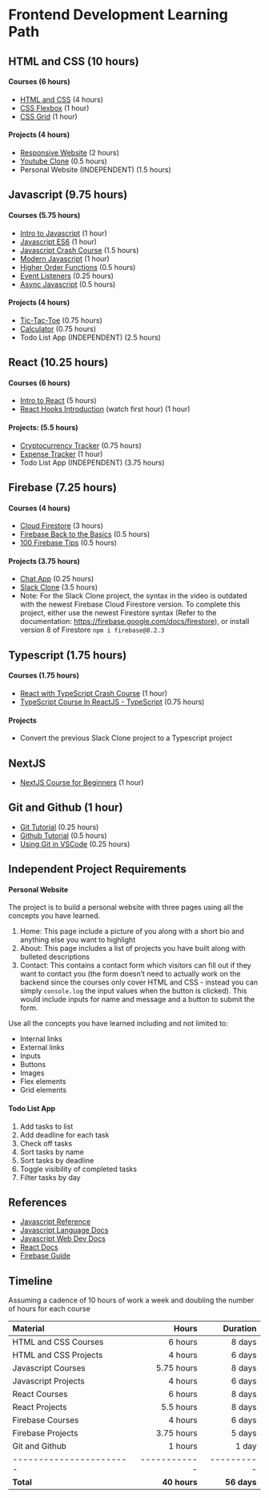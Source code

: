 # Frontend Development Learning Path

## HTML and CSS (10 hours)

#### Courses (6 hours)

* [HTML and CSS](https://scrimba.com/course/ghtmlcss) (4 hours)
* [CSS Flexbox](https://scrimba.com/course/gflexbox) (1 hour)
* [CSS Grid](https://scrimba.com/learn/R8PTE) (1 hour)

#### Projects (4 hours)

* [Responsive Website](https://www.youtube.com/watch?v=p0bGHP-PXD4) (2 hours)
* [Youtube Clone](https://www.youtube.com/watch?v=rhPSo4_Tgi0) (0.5 hours)
* Personal Website (INDEPENDENT) (1.5 hours)

## Javascript (9.75 hours)

#### Courses (5.75 hours)

* [Intro to Javascript](https://scrimba.com/course/gintrotojavascript) (1 hour)
* [Javascript ES6](https://scrimba.com/course/gintrotoes6) (1 hour)
* [Javascript Crash Course](https://www.youtube.com/watch?v=hdI2bqOjy3c) (1.5 hours)
* [Modern Javascript](https://scrimba.com/learn/es6) (1 hour)
* [Higher Order Functions](https://www.youtube.com/watch?v=rRgD1yVwIvE) (0.5 hours)
* [Event Listeners](https://www.youtube.com/watch?v=jrI0WFCCLWY) (0.25 hours)
* [Async Javascript](https://www.youtube.com/watch?v=PoRJizFvM7s) (0.5 hours)

#### Projects (4 hours)

* [Tic-Tac-Toe](https://www.youtube.com/watch?v=Y-GkMjUZsmM) (0.75 hours)
* [Calculator](https://www.youtube.com/watch?v=j59qQ7YWLxw) (0.75 hours)
* Todo List App (INDEPENDENT) (2.5 hours)

## React (10.25 hours)

#### Courses (6 hours)

* [Intro to React](https://scrimba.com/course/glearnreact) (5 hours)
* [React Hooks Introduction](https://reactjs.org/docs/hooks-intro.html) (watch first hour) (1 hour)

#### Projects: (5.5 hours)

* [Cryptocurrency Tracker](https://www.youtube.com/watch?v=9ohK7CapmIs) (0.75 hours)
* [Expense Tracker](https://www.youtube.com/watch?v=XuFDcZABiDQ) (1 hour)
* Todo List App (INDEPENDENT) (3.75 hours)

## Firebase (7.25 hours)

#### Courses (4 hours)

* [Cloud Firestore](https://www.youtube.com/watch?v=v_hR4K4auoQ&list=PLl-K7zZEsYLluG5MCVEzXAQ7ACZBCuZgZ) (3 hours)
* [Firebase Back to the Basics](https://www.youtube.com/watch?v=q5J5ho7YUhA) (0.5 hours)
* [100 Firebase Tips](https://www.youtube.com/watch?v=iWEgpdVSZyg) (0.5 hours)

#### Projects (3.75 hours)

* [Chat App](https://www.youtube.com/watch?v=zQyrwxMPm88) (0.25 hours)
* [Slack Clone](https://www.youtube.com/watch?v=QiTq5WrWoJw) (3.5 hours)
* Note: For the Slack Clone project, the syntax in the video is outdated with the newest Firebase Cloud Firestore version. To complete this project, either use the newest Firestore syntax (Refer to the documentation: https://firebase.google.com/docs/firestore), or install version 8 of Firestore `npm i firebase@8.2.3`

## Typescript (1.75 hours)

#### Courses (1.75 hours)

* [React with TypeScript Crash Course](https://youtu.be/jrKcJxF0lAU) (1 hour)
* [TypeScript Course In ReactJS - TypeScript](https://youtu.be/1jMJDbq7ZX4) (0.75 hours)

#### Projects
* Convert the previous Slack Clone project to a Typescript project

## NextJS

* [NextJS Course for Beginners](https://youtu.be/tsmaQdgidKg) (1 hour)

## Git and Github (1 hour)

* [Git Tutorial](https://www.youtube.com/watch?v=USjZcfj8yxE) (0.25 hours)
* [Github Tutorial](https://www.youtube.com/watch?v=nhNq2kIvi9s) (0.5 hours)
* [Using Git in VSCode](https://www.youtube.com/watch?v=F2DBSH2VoHQ) (0.25 hours)

## Independent Project Requirements

#### Personal Website

The project is to build a personal website with three pages using all the concepts you have learned.

1. Home: This page include a picture of you along with a short bio and anything else you want to highlight
2. About: This page includes a list of projects you have built along with bulleted descriptions
3. Contact: This contains a contact form which visitors can fill out if they want to contact you (the form doesn’t need to actually work on the backend since the courses only cover HTML and CSS - instead you can simply `console.log` the input values when the button is clicked). This would include inputs for name and message and a button to submit the form.

Use all the concepts you have learned including and not limited to:

* Internal links
* External links
* Inputs
* Buttons
* Images
* Flex elements
* Grid elements

#### Todo List App

1. Add tasks to list
2. Add deadline for each task
3. Check off tasks
4. Sort tasks by name
5. Sort tasks by deadline
6. Toggle visibility of completed tasks
7. Filter tasks by day

## References

* [Javascript Reference](https://developer.mozilla.org/en-US/docs/Web/JavaScript/Reference)
* [Javascript Language Docs](https://developer.mozilla.org/en-US/docs/Web/JavaScript/Guide)
* [Javascript Web Dev Docs](https://developer.mozilla.org/en-US/docs/Learn)
* [React Docs](https://reactjs.org/docs/getting-started.html)
* [Firebase Guide](https://firebase.google.com/docs/guides)

## Timeline

Assuming a cadence of 10 hours of work a week and doubling the number of hours for each course

| Material                |        Hours |    Duration |
|:------------------------|-------------:|------------:|
| HTML and CSS Courses    |      6 hours |      8 days |
| HTML and CSS Projects   |      4 hours |      6 days |
| Javascript Courses      |   5.75 hours |      8 days |
| Javascript Projects     |      4 hours |      6 days |
| React Courses           |      6 hours |      8 days |
| React Projects          |    5.5 hours |      8 days |
| Firebase Courses        |      4 hours |      6 days |
| Firebase Projects       |   3.75 hours |      5 days |
| Git and Github          |      1 hours |       1 day |
| ----------------------- | ------------ |  ---------- |
| **Total**               | **40 hours** | **56 days** |
